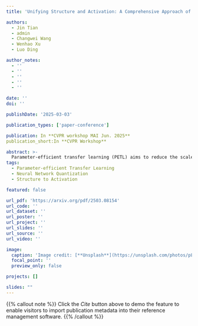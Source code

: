 ```yaml
---
title: 'Unifying Structure and Activation: A Comprehensive Approach of Parameter and Memory Efficient Transfer Learning'

authors:
  - Jin Tian
  - admin
  - Changwei Wang
  - Wenhao Xu
  - Luo Ding

author_notes:
  - ''
  - ''
  - ''
  - ''
  - ''

date: ''
doi: ''

publishDate: '2025-03-03'

publication_types: ['paper-conference']

publication: In **CVPR workshop MAI Jun. 2025**
publication_short:In **CVPR Workshop**

abstract: >-
  Parameter-efficient transfer learning (PETL) aims to reduce the scales of pre-trained models for multiple downstream tasks. However, the memory footprint of existing PETL methods is not significantly reduced compared to the reduction of learnable parameters. This limitation hinders the practical deployment of PETL methods on memory-constrained devices. In this paper, we proposed a new PETL framework, called Structure to Activation (S2A), to reduce the memory footprint of activation during fine-tuning. We explore model tuning by examining parametric model structures (i.e., bias, prompt, and side modules) and designing activation-efficient modules. In addition, we analyze non-parametric structures (i.e., non-linear functions) to minimize memory usage through activation quantization. Our Structure to Activation (S2A) method consequently offers a lightweight solution in terms of both parameter and memory footprint. We conduct extensive experiments on various datasets to evaluate the effectiveness of our S2A framework. The results show that our method outperforms existing PETL techniques, achieving a fourfold reduction in GPU memory footprint on average. These also demonstrate that our method is highly suitable for practical transfer learning on hardware-constrained devices.
tags:
  - Parameter-efficient Transfer Learning
  - Neural Network Quantization
  - Structure to Activation

featured: false

url_pdf: 'https://arxiv.org/pdf/2503.08154'
url_code: ''
url_dataset: ''
url_poster: ''
url_project: ''
url_slides: ''
url_source: ''
url_video: ''

image:
  caption: 'Image credit: [**Unsplash**](https://unsplash.com/photos/pLCdAaMFLTE)'
  focal_point: ''
  preview_only: false

projects: []

slides: ""
---
```


{{% callout note %}}
Click the _Cite_ button above to demo the feature to enable visitors to import publication metadata into their reference management software.
{{% /callout %}}

